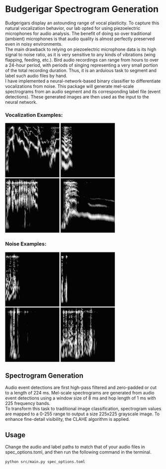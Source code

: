 <h1>Budgerigar Spectrogram Generation</h1>
Budgerigars display an astounding range of vocal plasticity. To capture this natural vocalization behavior, our lab opted for using piezoelectric microphones for audio analysis. The benefit of doing so over traditional (ambient) microphones is that audio quality is almost perfectly preserved even in noisy environments.

<br/>
The main drawback to relying on piezoelectric microphone data is its high signal to noise ratio, as it is very sensitive to any kinds of vibrations (wing flapping, feeding, etc.). Bird audio recordings can range from hours to over a 24-hour period, with periods of singing representing a very small portion of the total recording duration. Thus, it is an arduious task to segment and label such audio files by hand.

<br/>
I have implemented a neural-network-based binary classifier to differentiate vocalizations from noise. This package will generate mel-scale spectrograms from an audio segment and its corresponding label file (event detections). These generated images are then used as the input to the neural network.


<div>
    <h3>Vocalization Examples:</h3>
    <img src="figures/voc1.jpg" width=175px>
    <img src="figures/voc2.jpg" width=175px>
    <img src="figures/voc3.jpg" width=175px>
    <img src="figures/voc4.jpg" width=175px>
</div>

<div>
    <h3>Noise Examples:</h3>
    <img src="figures/noise1.jpg" width=175px>
    <img src="figures/noise2.jpg" width=175px>
    <img src="figures/noise3.jpg" width=175px>
    <img src="figures/noise4.jpg" width=175px>
</div>

<h2>Spectrogram Generation</h2>
Audio event detections are first high-pass filtered and zero-padded or cut to a length of 224 ms. Mel-scale spectrograms are generated from audio event detections using a window size of 8 ms and hop length of 1 ms with 225 frequency bands. 

<br/>
To transform this task to traditional image classification, spectrogram values are mapped to a 0-255 range to output a size 225x225 grayscale image. To enhance fine-detail visibility, the CLAHE algorithm is applied.

<h2>Usage</h2>
Change the audio and label paths to match that of your audio files in spec_options.toml, and then run the following command in the terminal. 

```console
python src/main.py spec_options.toml
```
